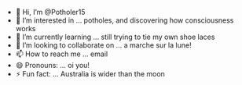 - 👋 Hi, I’m @Potholer15
- 👀 I’m interested in ... potholes, and discovering how consciousness works
- 🌱 I’m currently learning ... still trying to tie my own shoe laces
- 💞️ I’m looking to collaborate on ... a marche sur la lune!
- 📫 How to reach me ... email
- 😄 Pronouns: ... oi you!
- ⚡ Fun fact: ... Australia is wider than the moon

<!---
Potholer15/Potholer15 is a ✨ special ✨ repository because its `README.md` (this file) appears on your GitHub profile.
You can click the Preview link to take a look at your changes.
--->
